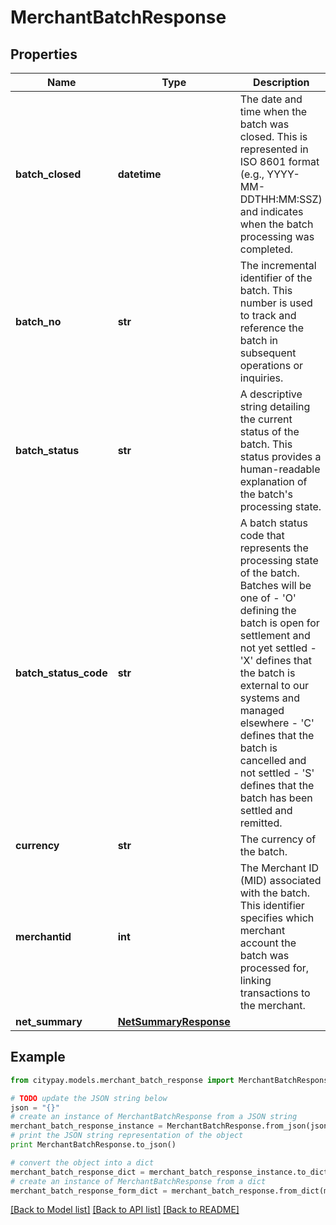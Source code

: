 # MerchantBatchResponse


## Properties

Name | Type | Description | Notes
------------ | ------------- | ------------- | -------------
**batch_closed** | **datetime** | The date and time when the batch was closed. This is represented in ISO 8601 format (e.g., YYYY-MM-DDTHH:MM:SSZ) and indicates when the batch processing was completed. | [optional] 
**batch_no** | **str** | The incremental identifier of the batch. This number is used to track and reference the batch in subsequent operations or inquiries. | [optional] 
**batch_status** | **str** | A descriptive string detailing the current status of the batch. This status provides a human-readable explanation of the batch&#39;s processing state. | [optional] 
**batch_status_code** | **str** | A batch status code that represents the processing state of the batch. Batches will be one of  - &#39;O&#39; defining the batch is open for settlement and not yet settled  - &#39;X&#39; defines that the batch is external to our systems and managed elsewhere  - &#39;C&#39; defines that the batch is cancelled and not settled  - &#39;S&#39; defines that the batch has been settled and remitted.  | [optional] 
**currency** | **str** | The currency of the batch. | [optional] 
**merchantid** | **int** | The Merchant ID (MID) associated with the batch. This identifier specifies which merchant account the batch was processed for, linking transactions to the merchant. | [optional] 
**net_summary** | [**NetSummaryResponse**](NetSummaryResponse.md) |  | [optional] 

## Example

```python
from citypay.models.merchant_batch_response import MerchantBatchResponse

# TODO update the JSON string below
json = "{}"
# create an instance of MerchantBatchResponse from a JSON string
merchant_batch_response_instance = MerchantBatchResponse.from_json(json)
# print the JSON string representation of the object
print MerchantBatchResponse.to_json()

# convert the object into a dict
merchant_batch_response_dict = merchant_batch_response_instance.to_dict()
# create an instance of MerchantBatchResponse from a dict
merchant_batch_response_form_dict = merchant_batch_response.from_dict(merchant_batch_response_dict)
```
[[Back to Model list]](../README.md#documentation-for-models) [[Back to API list]](../README.md#documentation-for-api-endpoints) [[Back to README]](../README.md)


